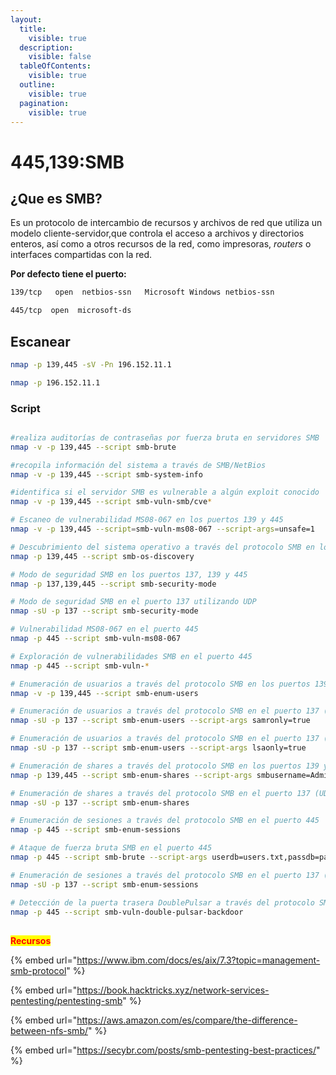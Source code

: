 ```yaml
---
layout:
  title:
    visible: true
  description:
    visible: false
  tableOfContents:
    visible: true
  outline:
    visible: true
  pagination:
    visible: true
---
```


# 445,139:SMB

## ¿Que es SMB?

Es un protocolo de intercambio de recursos y archivos de red que utiliza un modelo cliente-servidor,que controla el acceso a archivos y directorios enteros, así como a otros recursos de la red, como impresoras, _routers_ o interfaces compartidas con la red.

**Por defecto tiene el puerto:**

```bash
139/tcp   open  netbios-ssn   Microsoft Windows netbios-ssn
```

```bash
445/tcp  open  microsoft-ds
```

## Escanear

```bash
nmap -p 139,445 -sV -Pn 196.152.11.1
```

```bash
nmap -p 196.152.11.1
```

### Script

```bash

#realiza auditorías de contraseñas por fuerza bruta en servidores SMB
nmap -v -p 139,445 --script smb-brute

#recopila información del sistema a través de SMB/NetBios
nmap -v -p 139,445 --script smb-system-info

#identifica si el servidor SMB es vulnerable a algún exploit conocido
nmap -v -p 139,445 --script smb-vuln-smb/cve*

# Escaneo de vulnerabilidad MS08-067 en los puertos 139 y 445
nmap -v -p 139,445 --script=smb-vuln-ms08-067 --script-args=unsafe=1

# Descubrimiento del sistema operativo a través del protocolo SMB en los puertos 139 y 445
nmap -p 139,445 --script smb-os-discovery 

# Modo de seguridad SMB en los puertos 137, 139 y 445
nmap -p 137,139,445 --script smb-security-mode 

# Modo de seguridad SMB en el puerto 137 utilizando UDP
nmap -sU -p 137 --script smb-security-mode 

# Vulnerabilidad MS08-067 en el puerto 445
nmap -p 445 --script smb-vuln-ms08-067 

# Exploración de vulnerabilidades SMB en el puerto 445
nmap -p 445 --script smb-vuln-* 

# Enumeración de usuarios a través del protocolo SMB en los puertos 139 y 445
nmap -v -p 139,445 --script smb-enum-users 

# Enumeración de usuarios a través del protocolo SMB en el puerto 137 (UDP)
nmap -sU -p 137 --script smb-enum-users --script-args samronly=true 

# Enumeración de usuarios a través del protocolo SMB en el puerto 137 (UDP) con LSA only
nmap -sU -p 137 --script smb-enum-users --script-args lsaonly=true 

# Enumeración de shares a través del protocolo SMB en los puertos 139 y 445
nmap -p 139,445 --script smb-enum-shares --script-args smbusername=Administrator,smbpassword=Password 

# Enumeración de shares a través del protocolo SMB en el puerto 137 (UDP)
nmap -sU -p 137 --script smb-enum-shares 

# Enumeración de sesiones a través del protocolo SMB en el puerto 445
nmap -p 445 --script smb-enum-sessions 

# Ataque de fuerza bruta SMB en el puerto 445
nmap -p 445 --script smb-brute --script-args userdb=users.txt,passdb=passwords.txt 

# Enumeración de sesiones a través del protocolo SMB en el puerto 137 (UDP)
nmap -sU -p 137 --script smb-enum-sessions 

# Detección de la puerta trasera DoublePulsar a través del protocolo SMB en el puerto 445
nmap -p 445 --script smb-vuln-double-pulsar-backdoor 

```

##



<mark style="color:red;">**Recursos**</mark>

{% embed url="https://www.ibm.com/docs/es/aix/7.3?topic=management-smb-protocol" %}

{% embed url="https://book.hacktricks.xyz/network-services-pentesting/pentesting-smb" %}

{% embed url="https://aws.amazon.com/es/compare/the-difference-between-nfs-smb/" %}

{% embed url="https://secybr.com/posts/smb-pentesting-best-practices/" %}
